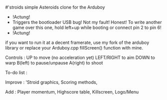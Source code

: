 #'stroids
simple Asteroids clone for the Arduboy

- !Actung!
- Triggers the bootloader USB bug! Not my fault! Honest!
To write another game over this one, hold left+up while booting or connect pin 2 to pin 6! 
- !Actung!

if you want to run it at a decent framerate, use my fork of the arduboy library or replace your Arduboy.cpp fillScreen() function with mine.

Controls : 
UP to move (no acceleration yet)
LEFT/RIGHT to aim
DOWN to warp
B(left) to pause/unpause
A(right) to shoot


To-do list :

Improve : 
'Stroid graphics,
Scoring methods,

Add :
Player momentum,
Highscore table,
Killscreen,
Logo/Menu
